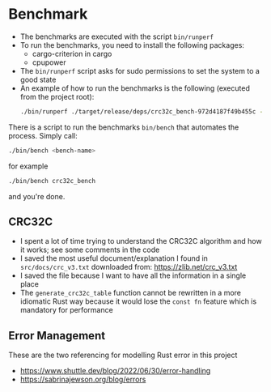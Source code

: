 # Benchmark
- The benchmarks are executed with the script `bin/runperf`
- To run the benchmarks, you need to install the following packages:
    - cargo-criterion in cargo
    - cpupower 
- The `bin/runperf` script asks for sudo permissions to set the system to a good state
- An example of how to run the benchmarks is the following (executed from the project root):
    ```bash
    ./bin/runperf ./target/release/deps/crc32c_bench-972d4187f49b455c --bench
    ```
There is a script to run the benchmarks `bin/bench` that automates the process. Simply call:
```bash
./bin/bench <bench-name>
```
for example
```bash
./bin/bench crc32c_bench
```
and you're done.

## CRC32C
- I spent a lot of time trying to understand the CRC32C algorithm and how it works; see some comments in the code
- I saved the most useful document/explanation I found in `src/docs/crc_v3.txt` downloaded from: https://zlib.net/crc_v3.txt
- I saved the file because I want to have all the information in a single place
- The `generate_crc32c_table` function cannot be rewritten in a more idiomatic Rust way because it would lose the `const fn` feature which is mandatory for performance

## Error Management
These are the two referencing for modelling Rust error in this project
- https://www.shuttle.dev/blog/2022/06/30/error-handling
- https://sabrinajewson.org/blog/errors